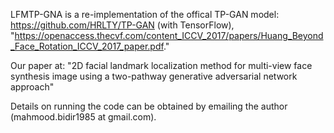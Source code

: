 LFMTP-GNA is a re-implementation of the offical TP-GAN model: https://github.com/HRLTY/TP-GAN (with TensorFlow), "https://openaccess.thecvf.com/content_ICCV_2017/papers/Huang_Beyond_Face_Rotation_ICCV_2017_paper.pdf."

Our paper at: "2D facial landmark localization method for multi-view face synthesis image using a two-pathway generative adversarial network approach"

Details on running the code can be obtained by emailing the author (mahmood.bidir1985 at gmail.com).
 
